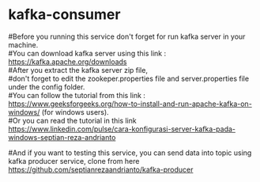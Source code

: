 # kafka-consumer

#Before you running this service don't forget for run kafka server in your machine. \
#You can download kafka server using this link : https://kafka.apache.org/downloads \
#After you extract the kafka server zip file, \
#don't forget to edit the zookeper.properties file and server.properties file under the config folder. \
#You can follow the tutorial from this link : https://www.geeksforgeeks.org/how-to-install-and-run-apache-kafka-on-windows/ (for windows users). \
#Or you can read the tutorial in this link https://www.linkedin.com/pulse/cara-konfigurasi-server-kafka-pada-windows-septian-reza-andrianto 


#And if you want to testing this service, you can send data into topic using kafka producer service, clone from here \
https://github.com/septianrezaandrianto/kafka-producer
